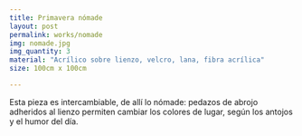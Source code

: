 ```yaml
---
title: Primavera nómade
layout: post
permalink: works/nomade
img: nomade.jpg
img_quantity: 3
material: "Acrílico sobre lienzo, velcro, lana, fibra acrílica"
size: 100cm x 100cm

---
```


Esta pieza es intercambiable, de allí lo nómade: pedazos de abrojo adheridos al lienzo permiten cambiar los colores de lugar, según los antojos y el humor del día.
